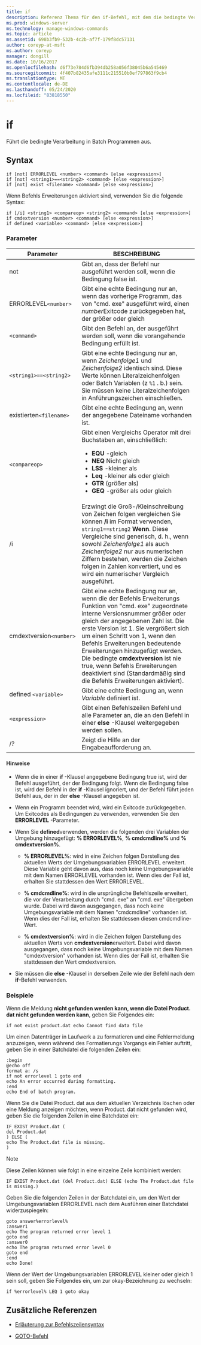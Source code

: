 ```yaml
---
title: if
description: Referenz Thema für den if-Befehl, mit dem die bedingte Verarbeitung in Batch Programmen durchführt wird.
ms.prod: windows-server
ms.technology: manage-windows-commands
ms.topic: article
ms.assetid: 698b3fb9-532b-4c2b-af7f-179f8dc57131
author: coreyp-at-msft
ms.author: coreyp
manager: dongill
ms.date: 10/16/2017
ms.openlocfilehash: d6f73e784d6fb394db258a056f38045b6a545469
ms.sourcegitcommit: 4f407b82435afe3111c215510b0ef797863f9cb4
ms.translationtype: MT
ms.contentlocale: de-DE
ms.lasthandoff: 05/24/2020
ms.locfileid: "83818550"
---
```

# <a name="if"></a>if

Führt die bedingte Verarbeitung in Batch Programmen aus.

## <a name="syntax"></a>Syntax

```
if [not] ERRORLEVEL <number> <command> [else <expression>]
if [not] <string1>==<string2> <command> [else <expression>]
if [not] exist <filename> <command> [else <expression>]
```

Wenn Befehls Erweiterungen aktiviert sind, verwenden Sie die folgende Syntax:

```
if [/i] <string1> <compareop> <string2> <command> [else <expression>]
if cmdextversion <number> <command> [else <expression>]
if defined <variable> <command> [else <expression>]
```

### <a name="parameters"></a>Parameter

| Parameter | BESCHREIBUNG |
| --------- |------------ |
| not | Gibt an, dass der Befehl nur ausgeführt werden soll, wenn die Bedingung false ist. |
| ERRORLEVEL`<number>` | Gibt eine echte Bedingung nur an, wenn das vorherige Programm, das von "cmd. exe" ausgeführt wird, einen *number*Exitcode zurückgegeben hat, der größer oder gleich |
| `<command>` | Gibt den Befehl an, der ausgeführt werden soll, wenn die vorangehende Bedingung erfüllt ist. |
| `<string1>==<string2>` | Gibt eine echte Bedingung nur an, wenn *Zeichenfolge1* und *Zeichenfolge2* identisch sind. Diese Werte können Literalzeichenfolgen oder Batch Variablen (z `%1` . b.) sein. Sie müssen keine Literalzeichenfolgen in Anführungszeichen einschließen. |
| existierten`<filename>` | Gibt eine echte Bedingung an, wenn der angegebene Dateiname vorhanden ist. |
| `<compareop>` | Gibt einen Vergleichs Operator mit drei Buchstaben an, einschließlich:<ul><li>**EQU** -gleich</li><li>**NEQ** Nicht gleich</li><li>**LSS** -kleiner als</li><li>**Leq** -kleiner als oder gleich</li><li>**GTR** (größer als)</li><li>**GEQ** -größer als oder gleich</li></ul> |
| /i | Erzwingt die Groß-/Kleinschreibung von Zeichen folgen vergleichen Sie können **/i** im Format verwenden, `string1==string2` **Wenn**. Diese Vergleiche sind generisch, d. h., wenn sowohl *Zeichenfolge1* als auch *Zeichenfolge2* nur aus numerischen Ziffern bestehen, werden die Zeichen folgen in Zahlen konvertiert, und es wird ein numerischer Vergleich ausgeführt. |
| cmdextversion`<number>` | Gibt eine echte Bedingung nur an, wenn die der Befehls Erweiterungs Funktion von "cmd. exe" zugeordnete interne Versionsnummer größer oder gleich der angegebenen Zahl ist. Die erste Version ist 1. Sie vergrößert sich um einen Schritt von 1, wenn den Befehls Erweiterungen bedeutende Erweiterungen hinzugefügt werden. Die bedingte **cmdextversion** ist nie true, wenn Befehls Erweiterungen deaktiviert sind (Standardmäßig sind die Befehls Erweiterungen aktiviert). |
| defined `<variable>` | Gibt eine echte Bedingung an, wenn *Variable* definiert ist. |
| `<expression>` | Gibt einen Befehlszeilen Befehl und alle Parameter an, die an den Befehl in einer **else** -Klausel weitergegeben werden sollen. |
| /? | Zeigt die Hilfe an der Eingabeaufforderung an. |

#### <a name="remarks"></a>Hinweise

- Wenn die in einer **if** -Klausel angegebene Bedingung true ist, wird der Befehl ausgeführt, der der Bedingung folgt. Wenn die Bedingung false ist, wird der Befehl in der **if** -Klausel ignoriert, und der Befehl führt jeden Befehl aus, der in der **else** -Klausel angegeben ist.

- Wenn ein Programm beendet wird, wird ein Exitcode zurückgegeben. Um Exitcodes als Bedingungen zu verwenden, verwenden Sie den **ERRORLEVEL** -Parameter.

- Wenn Sie **defined**verwenden, werden die folgenden drei Variablen der Umgebung hinzugefügt: **% ERRORLEVEL%**, **% cmdcmdline%** und **% cmdextversion%**.

  - **% ERRORLEVEL%**: wird in eine Zeichen folgen Darstellung des aktuellen Werts der Umgebungsvariablen ERRORLEVEL erweitert. Diese Variable geht davon aus, dass noch keine Umgebungsvariable mit dem Namen ERRORLEVEL vorhanden ist. Wenn dies der Fall ist, erhalten Sie stattdessen den Wert ERRORLEVEL.

  - **% cmdcmdline%**: wird in die ursprüngliche Befehlszeile erweitert, die vor der Verarbeitung durch "cmd. exe" an "cmd. exe" übergeben wurde. Dabei wird davon ausgegangen, dass noch keine Umgebungsvariable mit dem Namen "cmdcmdline" vorhanden ist. Wenn dies der Fall ist, erhalten Sie stattdessen diesen cmdcmdline-Wert.

  - **% cmdextversion%**: wird in die Zeichen folgen Darstellung des aktuellen Werts von **cmdextversion**erweitert. Dabei wird davon ausgegangen, dass noch keine Umgebungsvariable mit dem Namen "cmdextversion" vorhanden ist. Wenn dies der Fall ist, erhalten Sie stattdessen den Wert cmdextversion.

- Sie müssen die **else** -Klausel in derselben Zeile wie der Befehl nach dem **if**-Befehl verwenden.

### <a name="examples"></a>Beispiele

Wenn die Meldung **nicht gefunden werden kann, wenn die Datei Product. dat nicht gefunden werden kann**, geben Sie Folgendes ein:

```
if not exist product.dat echo Cannot find data file
```

Um einen Datenträger in Laufwerk a zu formatieren und eine Fehlermeldung anzuzeigen, wenn während des Formatierungs Vorgangs ein Fehler auftritt, geben Sie in einer Batchdatei die folgenden Zeilen ein:

```
:begin
@echo off
format a: /s
if not errorlevel 1 goto end
echo An error occurred during formatting.
:end
echo End of batch program.
```

Wenn Sie die Datei Product. dat aus dem aktuellen Verzeichnis löschen oder eine Meldung anzeigen möchten, wenn Product. dat nicht gefunden wird, geben Sie die folgenden Zeilen in eine Batchdatei ein:

```
IF EXIST Product.dat (
del Product.dat
) ELSE (
echo The Product.dat file is missing.
)
```

> [!NOTE]
> Diese Zeilen können wie folgt in eine einzelne Zeile kombiniert werden:
> ```
> IF EXIST Product.dat (del Product.dat) ELSE (echo The Product.dat file is missing.)
> ```

Geben Sie die folgenden Zeilen in der Batchdatei ein, um den Wert der Umgebungsvariablen ERRORLEVEL nach dem Ausführen einer Batchdatei widerzuspiegeln:

```
goto answer%errorlevel%
:answer1
echo The program returned error level 1
goto end
:answer0
echo The program returned error level 0
goto end
:end
echo Done!
```

Wenn der Wert der Umgebungsvariablen ERRORLEVEL kleiner oder gleich 1 sein soll, geben Sie Folgendes ein, um zur okay-Bezeichnung zu wechseln:

```
if %errorlevel% LEQ 1 goto okay
```

## <a name="additional-references"></a>Zusätzliche Referenzen

- [Erläuterung zur Befehlszeilensyntax](command-line-syntax-key.md)

- [GOTO-Befehl](goto.md)
